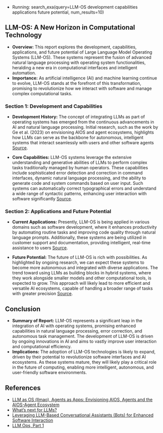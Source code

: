 
 - Running: search_exa(query=LLM-OS development capabilities applications future potential, num_results=10)

## LLM-OS: A New Horizon in Computational Technology

- **Overview:** This report explores the development, capabilities, applications, and future potential of Large Language Model Operating Systems (LLM-OS). These systems represent the fusion of advanced natural language processing with operating system functionalities, heralding a new era in computational interfaces and intelligent automation.
- **Importance:** As artificial intelligence (AI) and machine learning continue to evolve, LLM-OS stands at the forefront of this transformation, promising to revolutionize how we interact with software and manage complex computational tasks.

### Section 1: Development and Capabilities

- **Development History:** The concept of integrating LLMs as part of operating systems has emerged from the continuous advancements in AI and natural language processing. Initial research, such as the work by Ge et al. (2023) on envisioning AIOS and agent ecosystems, highlights how LLMs can serve as the backbone for autonomous, intelligent systems that interact seamlessly with users and other software agents [Source](https://arxiv.org/abs/2312.03815).

- **Core Capabilities:** LLM-OS systems leverage the extensive understanding and generative abilities of LLMs to perform complex tasks traditionally managed by human operators. These capabilities include sophisticated error detection and correction in command interfaces, dynamic natural language processing, and the ability to generate code and system commands based on user input. Such systems can automatically correct typographical errors and understand a wide range of syntactic patterns, enhancing user interaction with software significantly [Source](https://www.linkedin.com/pulse/leveraging-llm-based-conversational-assistants-bots-enhanced-idehen).

### Section 2: Applications and Future Potential

- **Current Applications:** Presently, LLM-OS is being applied in various domains such as software development, where it enhances productivity by automating routine tasks and improving code quality through natural language prompts. Additionally, these systems are being utilized in customer support and documentation, providing intelligent, real-time assistance to users [Source](https://matt-rickard.com/llm-ops-pt-1).

- **Future Potential:** The future of LLM-OS is rich with possibilities. As highlighted by ongoing research, we can expect these systems to become more autonomous and integrated with diverse applications. The trend toward using LLMs as building blocks in hybrid systems, where they work alongside smaller models and other computational tools, is expected to grow. This approach will likely lead to more efficient and versatile AI ecosystems, capable of handling a broader range of tasks with greater precision [Source](https://tiferet.github.io/posts/whats-next-for-llms/).

## Conclusion
- **Summary of Report:** LLM-OS represents a significant leap in the integration of AI with operating systems, promising enhanced capabilities in natural language processing, error correction, and autonomous task management. The development of LLM-OS is driven by ongoing innovations in AI and aims to vastly improve user interaction and computational efficiency.
- **Implications:** The adoption of LLM-OS technologies is likely to expand, driven by their potential to revolutionize software interfaces and AI ecosystems. As these systems mature, they will likely play a critical role in the future of computing, enabling more intelligent, autonomous, and user-friendly software environments.

## References
- [LLM as OS (llmao), Agents as Apps: Envisioning AIOS, Agents and the AIOS-Agent Ecosystem](https://arxiv.org/abs/2312.03815)
- [What’s next for LLMs?](https://tiferet.github.io/posts/whats-next-for-llms/)
- [Leveraging LLM-Based Conversational Assistants (Bots) for Enhanced Software Interaction](https://www.linkedin.com/pulse/leveraging-llm-based-conversational-assistants-bots-enhanced-idehen)
- [LLM Ops, Part 1](https://matt-rickard.com/llm-ops-pt-1)